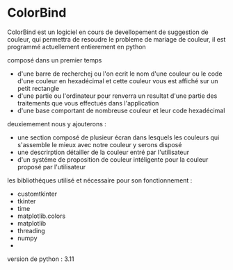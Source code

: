 # ColorBind

ColorBind est un logiciel en cours de devellopement de suggestion de couleur, qui permettra de resoudre le probleme de mariage de couleur,
il est programmé actuellement entierement en python


composé dans un premier temps 
-  d'une barre de recherchej ou l'on ecrit le nom d'une couleur ou le code d'une couleur en hexadécimal et cette couleur 
vous est affiché sur un petit rectangle 
-  d'une partie ou l'ordinateur pour renverra un resultat d'une partie des traitements que vous effectués dans l'application
- d'une base comportant de nombreuse couleur et leur code hexadécimal

deuxiemement nous y ajouterons :
- une section composé de plusieur écran dans lesquels les couleurs qui s'assemble le mieux avec notre couleur y serons disposé
- une descrirption détailler de la couleur entré par l'utilisateur
- d'un systéme de proposition de couleur intéligente pour la couleur proposé par l'utilisateur

les bibliothéques utilisé et nécessaire pour son fonctionnement :

-   customtkinter
-   tkinter 
-   time
-   matplotlib.colors 
-   matplotlib
-   threading
-   numpy
-   

version de python : 3.11
